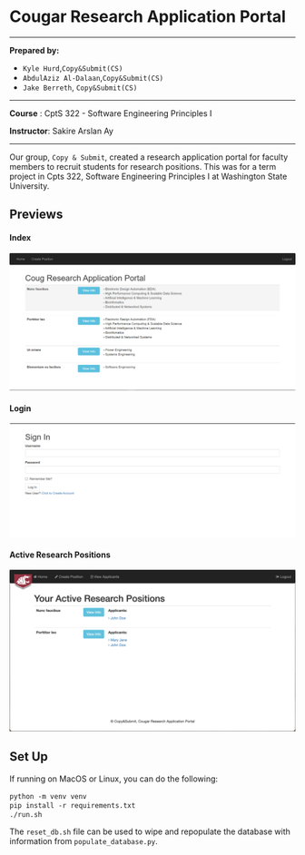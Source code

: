 # Cougar Research Application Portal

--------
**Prepared by:**

* `Kyle Hurd`,`Copy&Submit(CS)`
* `AbdulAziz Al-Dalaan`,`Copy&Submit(CS)`
* `Jake Berreth`, `Copy&Submit(CS)`

---

**Course** : CptS 322 - Software Engineering Principles I

**Instructor**: Sakire Arslan Ay

---

Our group, `Copy & Submit`, created a research application portal for faculty members to recruit
students for research positions. This was for a term project in Cpts 322, Software Engineering Principles I
at Washington State University.

## Previews

#### Index

![](documents/readme_imgs/user_interface_imgs/index.png)

#### Login

![](documents/readme_imgs/user_interface_imgs/login.png)


#### Active Research Positions

![](documents/readme_imgs/user_interface_imgs/active_research_positions.png)

## Set Up

If running on MacOS or Linux, you can do the following:  

```
python -m venv venv
pip install -r requirements.txt
./run.sh
```

The `reset_db.sh` file can be used to wipe and repopulate the database with information from
`populate_database.py`.
